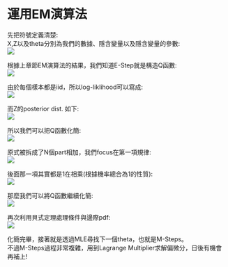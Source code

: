 # 運用EM演算法
先把符號定義清楚:  
X,Z以及theta分別為我們的數據、隱含變量以及隱含變量的參數:  
<img src="https://latex.codecogs.com/png.image?\inline&space;\dpi{110}\\X=(x_1,&space;x_2,&space;...,&space;x_N)&space;\\Z=(z_1,&space;z_2,&space;...,&space;z_N)&space;\\&space;\theta=(p,&space;\mu&space;,&space;\Sigma&space;)&space;\\\\p=(p_1,&space;p_2,&space;...,&space;p_k)\\\mu&space;=&space;(u_1,&space;u_2,&space;...,&space;u_k)\\\Sigma&space;=&space;(\Sigma_1,&space;\Sigma_2,&space;...,&space;\Sigma_k)&space;&space;" />

根據上章節EM演算法的結果，我們知道E-Step就是構造Q函數:  
<img src="https://latex.codecogs.com/png.image?\inline&space;\dpi{110}Q(\theta&space;,&space;\hat{\theta^{(t)}})=E_{Z|X,\theta^{(i)}}[logP(X,Z|\theta)]"  />

由於每個樣本都是iid，所以log-liklihood可以寫成:  
<img src="https://latex.codecogs.com/png.image?\inline&space;\dpi{110}logP(X,Z|\theta&space;)=log(\prod_{i=1}^{N}P(x_i,&space;z_i|\theta))=\sum_{i=1}^{N}logP(x_i,&space;z_i|\theta)" />  

而Z的posterior dist. 如下:  
<img src="https://latex.codecogs.com/png.image?\inline&space;\dpi{110}P(Z|X,\theta^{(t)})=\prod_{i=1}^{N}P(z_i|x_i,\theta^{(t)})" />  

所以我們可以把Q函數化簡:  
<img src="https://latex.codecogs.com/png.image?\inline&space;\dpi{110}\sum_{Z}\left&space;[&space;\left&space;(&space;\sum_{i=1}^{N}logP(x_i,z_i|\theta)&space;\right&space;)P(Z|X,\theta^{(t)})&space;\right&space;]&space;\\=&space;\sum_{Z}[logP(x_1,z_1|\theta)P(Z|X,\theta^{(t)}|)&plus;...&plus;logP(x_N,z_N|\theta)P(Z|X,\theta^{(t)}|)]" />

原式被拆成了N個part相加，我們focus在第一項規律:  
<img src="https://latex.codecogs.com/png.image?\inline&space;\dpi{110}\sum_{Z}\left&space;(&space;logP(x_1,z_1|\theta&space;)P(Z|X,\theta^{(t)})&space;\right)&space;\\=&space;\sum_{z_1...z_N}\left&space;(&space;logP(x_1,z_1|\theta&space;)\prod_{i=1}^{N}P(z_i|x_i,&space;\theta^{(t)})&space;\right)\\=&space;\sum_{z_1...z_N}&space;logP(x_1,z_1|\theta&space;)P(z_1|x_1,&space;\theta^{(t)})\left&space;(&space;\prod_{i=2}^{N}P(z_i|x_i,&space;\theta^{(t)})&space;\right&space;)\\=&space;\sum_{z_1}\sum_{z_2...z_N}&space;logP(x_1,z_1|\theta&space;)P(z_1|x_1,&space;\theta^{(t)})\left&space;(&space;\prod_{i=2}^{N}P(z_i|x_i,&space;\theta^{(t)})&space;\right&space;)\\=&space;\sum_{z_1}&space;logP(x_1,z_1|\theta&space;)P(z_1|x_1,&space;\theta^{(t)})&space;*&space;\sum_{z_2...z_N}\left&space;(&space;\prod_{i=2}^{N}P(z_i|x_i,&space;\theta^{(t)})&space;\right&space;)" />  

後面那一項其實都是1在相乘(根據機率總合為1的性質):  
<img src="https://latex.codecogs.com/png.image?\inline&space;\dpi{110}\sum_{z_2...z_N}\left&space;(&space;\prod_{i=2}^{N}P(z_i|x_i,&space;\theta^{(t)})&space;\right&space;)\\=&space;\sum_{z_2}\sum_{z_3}...\sum_{z_N}\left&space;(&space;P(z_2|x_2,&space;\theta^{(t)})...P(z_N|x_N,&space;\theta^{(t)})&space;\right&space;)\\=&space;\sum_{z_2}P(z_2|x_2,&space;\theta^{(t)})\sum_{z_3}P(z_3|x_3,&space;\theta^{(t)})...\sum_{z_N}P(z_N|x_N,&space;\theta^{(t)})\\&space;=&space;1*1*...*1\\=&space;1&space;&space;" />  

那麼我們可以將Q函數繼續化簡:  
<img src="https://latex.codecogs.com/png.image?\inline&space;\dpi{110}Q(\theta,&space;\theta^{(t)})\\=&space;\sum_{z_1}logP(x_1,z_1|\theta)P(z_1|x_1,&space;\theta^{(t)})&plus;...&plus;\sum_{z_N}logP(x_N,z_N|\theta)P(z_N|x_N,&space;\theta^{(t)})\\=&space;\sum_{i=1}^{N}\sum_{z_i}logP(x_i,z_i|\theta)P(z_i|x_i,&space;\theta^{(t)})\\=&space;\sum_{i=1}^{N}\sum_{j=1}^{k}logP(x_i,z_i=C_j|\theta)P(z_i=C_j|x_i,&space;\theta^{(t)})\\&space;" />  

再次利用貝式定理處理條件與邊際pdf:  
<img src="https://latex.codecogs.com/png.image?\inline&space;\dpi{110}\sum_{i=1}^{N}\sum_{j=1}^{k}logP(x_i,z_i=C_j|\theta)P(z_i=C_j|x_i,&space;\theta^{(t)})\\&space;=&space;\sum_{i=1}^{N}\sum_{j=1}^{k}log\left&space;(&space;P(z_i=C_j)*P(x_i|\theta)&space;\right&space;)P(z_i=C_j|x_i,&space;\theta^{(t)})\\=&space;\sum_{i=1}^{N}\sum_{j=1}^{k}log(p_j*N(x_i|\mu_j,\Sigma_j))P(z_i=C_j|x_i,&space;\theta^{(t)})\\=&space;\sum_{i=1}^{N}\sum_{j=1}^{k}\left&space;(&space;logp_j&space;&plus;&space;log(N(x_i|\mu_j,\Sigma_j))&space;\right&space;)P(z_i=C_j|x_i,&space;\theta^{(t)})&space;" />  

化簡完畢，接著就是透過MLE尋找下一個theta，也就是M-Steps。  
不過M-Steps過程非常複雜，用到Lagrange Multiplier求解偏微分，日後有機會再補上!  
